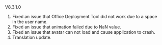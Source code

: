 V8.3.1.0

1. Fixed an issue that Office Deployment Tool did not work due to a space in the user name.
2. Fixed an issue that animation failed due to NaN value.
3. Fixed an issue that avatar can not load and cause application to crash.
4. Translation update.
